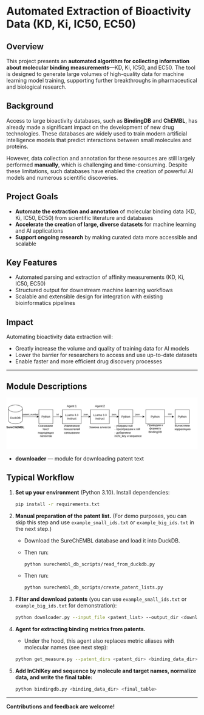 # Automated Extraction of Bioactivity Data (KD, Ki, IC50, EC50)

## Overview

This project presents an **automated algorithm for collecting information about molecular binding measurements**—KD, Ki, IC50, and EC50. The tool is designed to generate large volumes of high-quality data for machine learning model training, supporting further breakthroughs in pharmaceutical and biological research.

## Background

Access to large bioactivity databases, such as **BindingDB** and **ChEMBL**, has already made a significant impact on the development of new drug technologies. These databases are widely used to train modern artificial intelligence models that predict interactions between small molecules and proteins.

However, data collection and annotation for these resources are still largely performed **manually**, which is challenging and time-consuming. Despite these limitations, such databases have enabled the creation of powerful AI models and numerous scientific discoveries.

## Project Goals

* **Automate the extraction and annotation** of molecular binding data (KD, Ki, IC50, EC50) from scientific literature and databases
* **Accelerate the creation of large, diverse datasets** for machine learning and AI applications
* **Support ongoing research** by making curated data more accessible and scalable

## Key Features

* Automated parsing and extraction of affinity measurements (KD, Ki, IC50, EC50)
* Structured output for downstream machine learning workflows
* Scalable and extensible design for integration with existing bioinformatics pipelines

## Impact

Automating bioactivity data extraction will:

* Greatly increase the volume and quality of training data for AI models
* Lower the barrier for researchers to access and use up-to-date datasets
* Enable faster and more efficient drug discovery processes

---

## Module Descriptions

![img.png](img.png)

* **downloader** — module for downloading patent text

## Typical Workflow

1. **Set up your environment** (Python 3.10). Install dependencies:

   ```bash
   pip install -r requirements.txt
   ```
2. **Manual preparation of the patent list.** (For demo purposes, you can skip this step and use `example_small_ids.txt` or `example_big_ids.txt` in the next step.)

   * Download the SureChEMBL database and load it into DuckDB.
   * Then run:

     ```bash
     python surechembl_db_scripts/read_from_duckdb.py
     ```
   * Then run:

     ```bash
     python surechembl_db_scripts/create_patent_lists.py
     ```
3. **Filter and download patents** (you can use `example_small_ids.txt` or `example_big_ids.txt` for demonstration):

   ```bash
   python downloader.py --input_file <patent_list> --output_dir <download_dir>
   ```
4. **Agent for extracting binding metrics from patents.**

   * Under the hood, this agent also replaces metric aliases with molecular names (see next step):

   ```bash
   python get_measure.py --patent_dirs <patent_dir> <binding_data_dir>
   ```
5. **Add InChIKey and sequence by molecule and target names, normalize data, and write the final table:**

   ```bash
   python bindingdb.py <binding_data_dir> <final_table>
   ```

---

**Contributions and feedback are welcome!**
